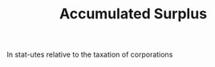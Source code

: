 ---
title: Accumulated Surplus
letter: A
permalink: "/definitions/accumulated-surplus.html"
body: In stat-utes relative to the taxation of corporations
published_at: '2018-07-07'
layout: post
---